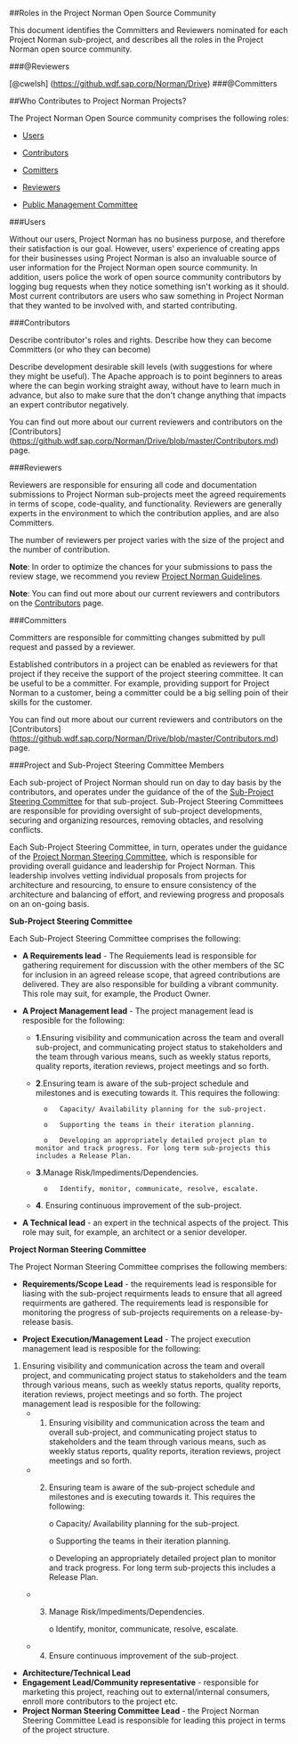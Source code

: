 ##Roles in the Project Norman Open Source Community

This document identifies the Committers and Reviewers nominated for each Project Norman sub-project, and describes all the roles 
in the Project Norman open source community.


###@Reviewers

[@cwelsh] (https://github.wdf.sap.corp/Norman/Drive)
###@Committers

##<a name="Who Contributes to Project Norman Projects?"></a>Who Contributes to Project Norman Projects?

The Project Norman Open Source community comprises the following roles:

+ <a href="#Users">Users</a>


+ <a href="#Contributors">Contributors</a>


+ <a href="#Committers">Comitters</a>


+ <a href="#Reviewers">Reviewers</a>


+ <a href="#Public Management Committee Member">Public Management Committee </a>


###<a name="Users"></a>Users

Without our users, Project Norman has no business purpose, and therefore their satisfaction is our goal. However, users' experience of creating apps for their businesses using Project Norman is also an invaluable source of user information for the Project Norman open source community. In addition, users police the work of open source community contributors by logging bug requests when they notice something isn't working as it should. Most current contributors are users who saw something in Project Norman that they wanted to be involved with, and started contributing.

###<a name="Contributors"></a>Contributors

Describe contributor's roles and rights. Describe how they can become Committers  (or who they can become)

Describe development desirable skill levels (with suggestions for where they might be useful). The Apache approach is to point beginners to areas where the can begin working straight away, without have to learn much in advance, but also to make sure that the don't change anything that impacts an expert contributor negatively.

You can find out more about our current reviewers and contributors on the [Contributors] (https://github.wdf.sap.corp/Norman/Drive/blob/master/Contributors.md)  page.

###<a name="Reviewers"></a>Reviewers

Reviewers are responsible for ensuring all code and documentation submissions to Project Norman sub-projects meet the agreed requirements in terms of scope, code-quality, and functionality. Reviewers are generally experts in the environment to which the contribution applies, and are also Committers.

The number of reviewers per project varies with the size of the project and the number of contribution.

**Note**:  In order to optimize the chances for your submissions to pass the review stage, we recommend you review  [Project Norman Guidelines](https://github.wdf.sap.corp/Norman/Norman/blob/master/Project%20Norman%20Style%20Guide.md).

**Note**:  You can find out more about our current reviewers and contributors on the [Contributors](https://github.wdf.sap.corp/Norman/Drive/blob/master/Contributors.md)  page.


###<a name="Committers"></a>Committers

Committers are responsible for committing changes submitted by pull request and passed by a reviewer.

Established contributors in a project can be enabled as reviewers for that project if they receive the support of the project steering committee. It can be useful to be a committer. For example, providing support for Project Norman to a customer, being a committer could be a big selling poin of their skills for the customer.  

You can find out more about our current reviewers and contributors on the [Contributors] (https://github.wdf.sap.corp/Norman/Drive/blob/master/Contributors.md)  page.


###<a name="Project and Sub-Project Steering Committee Members"></a>Project and Sub-Project Steering Committee Members

Each sub-project of Project Norman should run on day to day basis by the contributors, and operates under the guidance of the of the <a href="#Sub-Project Steering Committee">Sub-Project Steering Committee</a> for that sub-project. Sub-Project Steering Committees are responsible for providing oversight of sub-project developments, securing and organizing resources, removing obtacles, and resolving conflicts. 

Each Sub-Project Steering Committee, in turn, operates under the guidance of the <a href="#Project Norman Steering Committee">Project Norman Steering Committee</a>, which is responsible for providing overall guidance and leadership for Project Norman. This leadership involves vetting individual proposals from projects for architecture and resourcing, to ensure to ensure consistency of the architecture and balancing of effort, and reviewing progress and proposals on an on-going basis. 

<a name="Sub-Project Steering Committee"></a>**Sub-Project Steering Committee**

Each Sub-Project Steering Committee comprises the following:

+ **A Requirements lead** - The Requiements lead is responsible for gathering requirement for discussion with the other members of the SC for inclusion in an agreed release scope, that agreed contributions are delivered. They are also responsible for building a vibrant community. This role may suit, for example, the Product Owner.
+ **A Project Management lead** - The project management lead is resposible for the following:
    + **1**.Ensuring visibility and communication across the team and overall sub-project, and communicating project status to stakeholders and the team through various means, such as weekly status reports, quality reports, iteration reviews, project meetings and so forth.
    + **2**.Ensuring team is aware of the sub-project schedule and milestones and is executing towards it. This requires the following:
          
            o	Capacity/ Availability planning for the sub-project.
 
            o	Supporting the teams in their iteration planning. 
           
            o	Developing an appropriately detailed project plan to monitor and track progress. For long term sub-projects this includes a Release Plan.

    + **3**.Manage Risk/Impediments/Dependencies.  

            o   Identify, monitor, communicate, resolve, escalate.
          
    + **4**. Ensuring continuous improvement of the sub-project.

+ **A Technical lead** - an expert in the technical aspects of the project. This role may suit, for example, an architect or a senior developer.



<a name="Project Norman Steering Committee "></a>**Project Norman Steering Committee**

The Project Norman Steering Committee comprises the following members:

+ **Requirements/Scope Lead** - the requirements lead is responsible for liasing with the sub-project requirments leads to ensure that all agreed requirments are gathered. The requirements lead is responsible for monitoring the progress of sub-projects requirements on a release-by-release basis.

+ **Project Execution/Management Lead** - The project execution management lead is resposible for the following:

1. Ensuring visibility and communication across the team and overall project, and communicating project status to stakeholders and the team through various means, such as weekly status reports, quality reports, iteration reviews, project meetings and so forth.
The project management lead is resposible for the following:
    + 1. Ensuring visibility and communication across the team and overall sub-project, and communicating project status to stakeholders and the team through various means, such as weekly status reports, quality reports, iteration reviews, project meetings and so forth.
    + 2. Ensuring team is aware of the sub-project schedule and milestones and is executing towards it. This requires the following:
          
            o	Capacity/ Availability planning for the sub-project.
 
            o	Supporting the teams in their iteration planning. 
           
            o	Developing an appropriately detailed project plan to monitor and track progress. For long term sub-projects this includes a Release Plan.

    + 3. Manage Risk/Impediments/Dependencies.  

            o   Identify, monitor, communicate, resolve, escalate.
          
    + 4. Ensure continuous improvement of the sub-project.
+ **Architecture/Technical Lead** 
+ **Engagement Lead/Community representative** - responsible for marketing this project, reaching out to external/internal  consumers, enroll more contributors to the project etc.
+ **Project Norman Steering Committee Lead** - the Project Norman Steering Committee Lead is responsible for leading this project in terms of the project structure.


